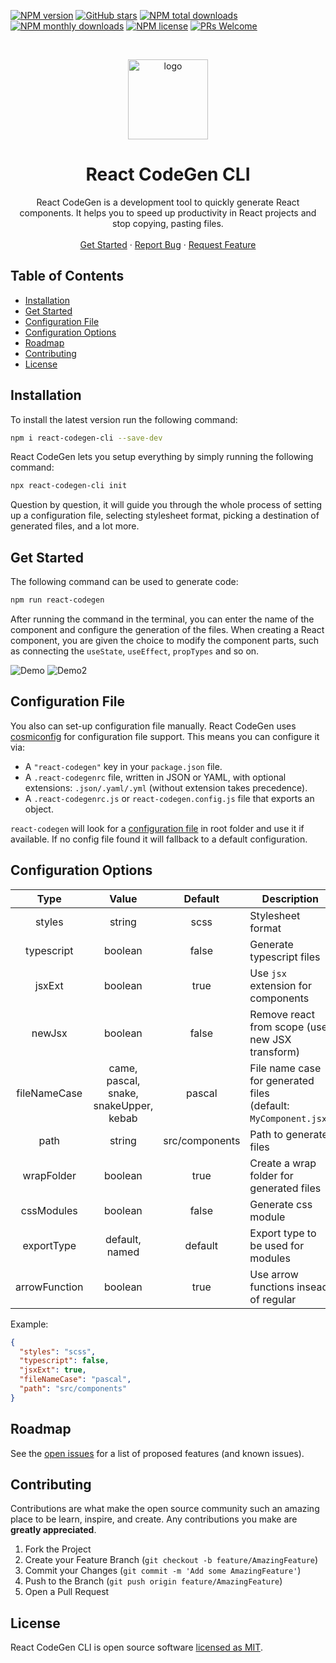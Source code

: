 [![NPM version](https://img.shields.io/npm/v/react-codegen-cli?style=flat-square&color=1e88e5)](https://www.npmjs.com/package/react-codegen-cli)
[![GitHub stars](https://img.shields.io/github/stars/Cristians953/react-codegen-cli?style=flat-square&color=yellow)](https://github.com/Cristians953/react-codegen-cli)
[![NPM total downloads](https://img.shields.io/npm/dt/react-codegen-cli.svg?style=flat-square)](https://npmcharts.com/compare/react-codegen-cli?minimal=true)
[![NPM monthly downloads](https://img.shields.io/npm/dm/react-codegen-cli.svg?style=flat-square&color=03a9f4)](https://npmcharts.com/compare/react-codegen-cli?minimal=true)
[![NPM license](https://img.shields.io/npm/l/react-codegen-cli?style=flat-square)](https://www.npmjs.com/package/react-codegen-cli)
[![PRs Welcome](https://img.shields.io/badge/PRs-welcome-brightgreen.svg?style=flat-square&color=66bb6a)](https://github.com/Cristians953/react-codegen-cli/issues)


<br />
<p align="center">
  <a href="https://github.com/Cristians953/react-codegen-cli">
    <img height="128" src="https://user-images.githubusercontent.com/22912150/89680591-e9418e80-d8fb-11ea-93f7-1631ea571f33.png" alt="logo" />
  </a>

  <h1 align="center">React CodeGen CLI</h1>

  <p align="center">
    React CodeGen is a development tool to quickly generate React components.  
    It helps you to speed up productivity in React projects and stop copying, pasting files.
    <br />
    <br />
    <a href="#get-started">Get Started</a>
    ·
    <a href="https://github.com/Cristians953/react-codegen-cli/issues">Report Bug</a>
    ·
    <a href="https://github.com/Cristians953/react-codegen-cli/issues">Request Feature</a>
  </p>
</p>

## Table of Contents

* [Installation](#installation)
* [Get Started](#get-started)
* [Configuration File](#configuration-file)
* [Configuration Options](#configuration-options)
* [Roadmap](#roadmap)
* [Contributing](#contributing)
* [License](#license)

## Installation

To install the latest version run the following command:

```sh
npm i react-codegen-cli --save-dev
```

React CodeGen lets you setup everything by simply running the following command:

```sh
npx react-codegen-cli init
```

Question by question, it will guide you through the whole process of setting up a configuration file,
selecting stylesheet format, picking a destination of generated files, and a lot more.

## Get Started

The following command can be used to generate code:
```sh
npm run react-codegen
```

After running the command in the terminal,
you can enter the name of the component and configure the generation of the files.
When creating a React component, you are given the choice to modify the component parts,
such as connecting the `useState`, `useEffect`, `propTypes` and so on.

![Demo](https://i.imgur.com/TFykAL4.png)
![Demo2](https://i.imgur.com/uEMSlCz.png)

## Configuration File

You also can set-up configuration file manually. 
React CodeGen uses  [cosmiconfig](https://github.com/davidtheclark/cosmiconfig)  for configuration file support. This means you can configure it via:

-   A  `"react-codegen"`  key in your  `package.json`  file.
-   A  `.react-codegenrc`  file, written in JSON or YAML, with optional extensions:  `.json/.yaml/.yml`  (without extension takes precedence).
-   A  `.react-codegenrc.js`  or  `react-codegen.config.js`  file that exports an object.

`react-codegen` will look for a [configuration file](#configuration-file) in root folder and use it if available.
If no config file found it will fallback to a default configuration.

## Configuration Options

|     Type     |                             Value                            |     Default    |                              Description                             |
|:------------:|:------------------------------------------------------------:|:--------------:|----------------------------------------------------------------------|
| styles       |                            string                            |      scss      | Stylesheet format                                                    |
| typescript   |                            boolean                           |      false     | Generate typescript files                                            |
| jsxExt       |                            boolean                           |      true      | Use `jsx` extension for components                                   |
| newJsx       |                            boolean                           |      false     | Remove react from scope (use new JSX transform)                                  |
| fileNameCase | came,<br/> pascal,<br/>   snake,<br/> snakeUpper,<br/> kebab |     pascal     | File name case for generated files<br/> (default: `MyComponent.jsx`) |
| path         |                            string                            | src/components | Path to generate files
| wrapFolder   | boolean | true | Create a wrap folder for generated files |
| cssModules   | boolean | false | Generate css module |
| exportType   | default,<br /> named | default | Export type to be used for modules
| arrowFunction | boolean | true | Use arrow functions insead of regular

Example:

```json
{
  "styles": "scss",
  "typescript": false,
  "jsxExt": true,
  "fileNameCase": "pascal",
  "path": "src/components"
}
```

## Roadmap

See the [open issues](https://github.com/Cristians953/react-codegen-cli/issues) for a list of proposed features (and known issues).

## Contributing

Contributions are what make the open source community such an amazing place to be learn, inspire, and create. Any contributions you make are **greatly appreciated**.

1. Fork the Project
2. Create your Feature Branch (`git checkout -b feature/AmazingFeature`)
3. Commit your Changes (`git commit -m 'Add some AmazingFeature'`)
4. Push to the Branch (`git push origin feature/AmazingFeature`)
5. Open a Pull Request

## License

React CodeGen CLI is open source software [licensed as MIT](https://github.com/cristians953/react-codegen/blob/master/LICENSE).
